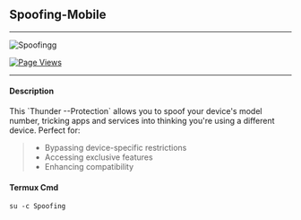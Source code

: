 ## Spoofing-Mobile

---

![Spoofingg](https://github.com/user-attachments/assets/c8d22cc1-f663-440e-bdca-082c070aa02f)

[![Page Views](https://hits.seeyoufarm.com/api/count/incr/badge.svg?url=https%3A%2F%2Fgithub.com%2FKyliekyler%2FMAGNETAR&count_bg=%2379C83D&title_bg=%23555555&icon=github.svg&icon_color=%23E7E7E7&title=Page+Views&edge_flat=false)](https://hits.seeyoufarm.com)



---

#### Description
<p> This `Thunder --Protection` allows you to spoof your device's model number, tricking apps and services into thinking you're using a different device. Perfect for: </p>

> - Bypassing device-specific restrictions
> - Accessing exclusive features
> - Enhancing compatibility


#### Termux Cmd
```
su -c Spoofing
```
